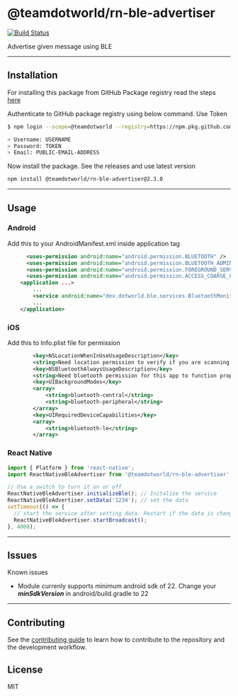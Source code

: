 # @teamdotworld/rn-ble-advertiser

[![Build Status](https://github.com/TeamDotworld/rn-ble-advertiser/actions/workflows/publish-package.yml/badge.svg)](https://github.com/TeamDotworld/rn-ble-advertiser/actions/workflows/publish-package.yml)

Advertise given message using BLE

---

## Installation

For installing this package from GitHub Package registry read the steps [here](https://docs.github.com/en/enterprise-server@2.22/packages/working-with-a-github-packages-registry/working-with-the-npm-registry#installing-a-package)

Authenticate to GitHub package registry using below command. Use Token

```sh
$ npm login --scope=@teamdotworld --registry=https://npm.pkg.github.com

> Username: USERNAME
> Password: TOKEN
> Email: PUBLIC-EMAIL-ADDRESS
```

Now install the package. See the releases and use latest version

```sh
npm install @teamdotworld/rn-ble-advertiser@2.3.0
```

---

## Usage

### Android

Add this to your AndroidManifest.xml inside application tag

```xml
	  <uses-permission android:name="android.permission.BLUETOOTH" />
	  <uses-permission android:name="android.permission.BLUETOOTH_ADMIN" />
	  <uses-permission android:name="android.permission.FOREGROUND_SERVICE" />
	  <uses-permission android:name="android.permission.ACCESS_COARSE_LOCATION" />
    <application ...>
        ...
    	<service android:name="dev.dotworld.ble.services.BluetoothMonitoringService" />
        ...
    </application>
```

### iOS

Add this to Info.plist file for permission

```xml
		<key>NSLocationWhenInUseUsageDescription</key>
		<string>Need location permission to verify if you are scanning in correct location</string>
		<key>NSBluetoothAlwaysUsageDescription</key>
		<string>Need bluetooth permission for this app to function properly</string>
		<key>UIBackgroundModes</key>
		<array>
			<string>bluetooth-central</string>
			<string>bluetooth-peripheral</string>
		</array>
		<key>UIRequiredDeviceCapabilities</key>
		<array>
			<string>bluetooth-le</string>
		</array>

```

### React Native

```js
import { Platform } from 'react-native';
import ReactNativeBleAdvertiser from '@teamdotworld/rn-ble-advertiser';

// Use a switch to turn it on or off
ReactNativeBleAdvertiser.initializeBle(); // Initalize the service
ReactNativeBleAdvertiser.setData('1234'); // set the data
setTimeout(() => {
  // start the service after setting data. Restart if the data is changed after starting
  ReactNativeBleAdvertiser.startBroadcast();
}, 4000);
```

---

## Issues

Known issues

- Module currenly supports minimum android sdk of 22. Change your **_minSdkVersion_** in android/build.gradle to 22

---

## Contributing

See the [contributing guide](CONTRIBUTING.md) to learn how to contribute to the repository and the development workflow.

## License

MIT
